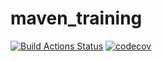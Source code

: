# maven_training

[![Build Actions Status](https://github.com/zewcro/maven_training/workflows/Build/badge.svg)](https://github.com/zewcro/maven_training/actions)
[![codecov](https://codecov.io/gh/zewcro/maven_training/branch/main/graph/badge.svg?token=7c0eff70-f50e-4c4e-a1b4-d277e0b4ae89)](https://codecov.io/gh/zewcro/maven_training)
